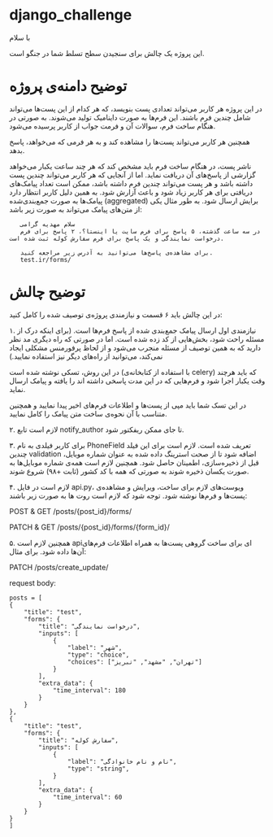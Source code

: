 # django_challenge
با سلام

این پروژه یک چالش برای سنجیدن سطح تسلط شما در جنگو است.

# **توضیح دامنه‌ی پروژه**

در این پروژه هر کاربر می‌تواند تعدادی پست بنویسد، که هر کدام از این پست‌ها می‌تواند شامل چندین فرم باشند. این فرم‌ها به صورت داینامیک تولید می‌شوند. به صورتی در هنگام ساخت فرم، سوالات آن و فرمت جواب از کاربر پرسیده می‌شود.

همچنین هر کاربر می‌تواند پست‌ها را مشاهده کند و به هر فرمی که می‌خواهد، پاسخ بدهد.

ناشر پست، در هنگام ساخت فرم باید مشخص کند که هر چند ساعت یکبار می‌خواهد گزارشی از پاسخ‌های آن دریافت نماید. اما از آنجایی که هر کاربر می‌تواند چندین پست داشته باشد و هر پست می‌تواند چندین فرم داشته باشد، ممکن است تعداد پیامک‌های دریافتی برای هر کاربر  زیاد شود و باعث آزارش شود. به همین دلیل کاربر انتظار دارد پیامک‌ها به صورت جمع‌بندی‌شده (aggregated) برایش ارسال شود. به طور مثال یکی از متن‌های پیامک می‌تواند به صورت زیر باشد:

       سلام مهدیه‌ گرامی
       در سه ساعت گذشته، ۵ پاسخ برای فرم سایت یا اینستا؟، ۲ پاسخ برای فرم درخواست نمایندگی و یک پاسخ برای فرم سفارش کوله ثبت شده است.
       
       برای مشاهده‌ی پاسخ‌ها می‌توانید به آدرس زیر مراجعه کنید.
       test.ir/forms/
#  **توضیح چالش**
در این چالش باید ۶ قسمت و نیازمندی پروژه‌ی توصیف شده را کامل کنید:

۱. نیازمندی اول ارسال پیامک جمع‌بندی شده از پاسخ فرم‌ها است. (برای اینکه درک از مسئله راحت شود، بخش‌هایی از کد زده شده است. اما در صورتی که راه دیگری مد نظر دارید که به همین توصیف از مسئله منجرب می‌شود و از لحاظ پرفورمنس مشکلی ایجاد نمی‌کند، می‌توانید از راه‌های دیگر نیز استفاده نمایید.)

در این روش، تسکی نوشته شده است (با استفاده از کتابخانه‌ی celery) که باید هرچند وقت یکبار اجرا شود و فرم‌هایی که در این مدت پاسخی داشته اند را یافته و پیامک ارسال نماید.

در این تسک شما باید مپی از پست‌ها و اطلاعات فرم‌های اخیر پیدا نمایید و همچنین متناسب با آن نحوه‌ی ساخت متن پیامک را کامل نمایید.

۲. لازم است تابع notify_author تا جای ممکن ریفکتور شود.

۳. برای کاربر فیلدی به نام PhoneField تعریف شده است. لازم است برای این فیلد چندین validation اضافه شود تا از صحت استرینگ داده شده به عنوان شماره موبایل، قبل از ذخیره‌سازی، اطمینان حاصل شود. همچنین لازم است همه‌ی شماره‌ موبایل‌ها به صورت یکسان ذخیره شوند به صورتی که همه با کد کشور (ثابت +۹۸) شروع شوند.

۴. لازم است در فایل api.py، ویوست‌های لازم برای ساخت، ویرایش و مشاهده‌ی پست‌ها و فرم‌ها نوشته شود. توجه شود که لازم است روت ها به صورت زیر باشند:

POST & GET /posts/{post_id}/forms/

PATCH & GET /posts/{post_id}/forms/{form_id}/

۵. همچنین لازم است apiای برای ساخت گروهی پست‌ها به همراه اطلاعات فرم‌های آن‌ها داده شود. برای مثال:

PATCH /posts/create_update/

request body:

    posts = [
    {
        "title": "test",
        "forms": {
            "title": "درخواست نمایندگی",
            "inputs": [
                {
                    "label": "شهر",
                    "type": "choice",
                    "choices": ["تهران", "مشهد", "تبریز"]
                }
            ],
            "extra_data": {
                "time_interval": 180
            }
        }
    },
    {
        "title": "test",
        "forms": {
            "title": "سفارش کوله",
            "inputs": [
                {
                    "label": "نام و نام خانوادگی",
                    "type": "string",
                }
            ],
            "extra_data": {
                "time_interval": 60
            }
        }
    }
    ]